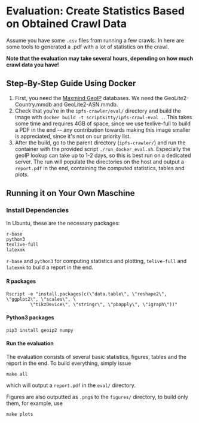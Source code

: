 # Evaluation: Create Statistics Based on Obtained Crawl Data

Assume you have some ```.csv``` files from running a few crawls. In here are some tools to generated a .pdf with a lot of statistics on the crawl.

**Note that the evaluation may take several hours, depending on how much crawl data you have!**

## Step-By-Step Guide Using Docker

1. First, you need the [Maxmind GeoIP](https://dev.maxmind.com/geoip/geoip2/downloadable/) databases. We need the GeoLite2-Country.mmdb and GeoLite2-ASN.mmdb.
2. Check that you're in the ```ipfs-crawler/eval/``` directory and build the image with ```docker build -t scriptkitty/ipfs-crawl-eval .```.
This takes some time and requires 4GB of space, since we use texlive-full to build a PDF in the end -- any contribution towards making this image smaller is appreciated, since it's not on our priority list.
3. After the build, go to the parent directory (```ipfs-crawler/```) and run the container with the provided script ```./run_docker_eval.sh```. Especially the geoIP lookup can take up to 1-2 days, so this is best run on a dedicated server. 
The run will populate the directories on the host and output a ```report.pdf``` in the end, containing the computed statistics, tables and plots.

## Running it on Your Own Maschine

### Install Dependencies

In Ubuntu, these are the necessary packages:

	r-base
	python3
	texlive-full
	latexmk

```r-base``` and ```python3``` for computing statistics and plotting, ```telive-full``` and ```latexmk``` to build a report in the end.
#### R packages

	Rscript -e "install.packages(c(\"data.table\", \"reshape2\", \"ggplot2\", \"scales\", \
             \"tikzDevice\", \"stringr\", \"pbapply\", \"igraph\"))"

#### Python3 packages

	pip3 install geoip2 numpy

#### Run the evaluation

The evaluation consists of several basic statistics, figures, tables and the report in the end. To build everything, simply issue
	
	make all

which will output a ```report.pdf``` in the ```eval/``` directory.

Figures are also outputted as ```.png```s to the ```figures/``` directory, to build only them, for example, use

	make plots
